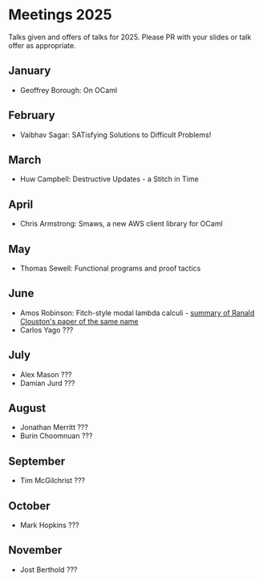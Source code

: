 # Meetings 2025

Talks given and offers of talks for 2025. Please PR with your slides or talk offer as appropriate.

## January
- Geoffrey Borough: On OCaml

## February
- Vaibhav Sagar: SATisfying Solutions to Difficult Problems!

## March
 - Huw Campbell: Destructive Updates - a Stitch in Time
   
## April
 - Chris Armstrong: Smaws, a new AWS client library for OCaml

## May
 - Thomas Sewell: Functional programs and proof tactics

## June
 - Amos Robinson: Fitch-style modal lambda calculi - [summary of Ranald Clouston's paper of the same name](https://arxiv.org/pdf/1710.08326)
 - Carlos Yago ???

## July
 - Alex Mason ???
 - Damian Jurd ???

## August
 - Jonathan Merritt ???
 - Burin Choomnuan ???
   
## September
 - Tim McGilchrist ???

## October
 - Mark Hopkins ???

## November
 - Jost Berthold ???
